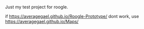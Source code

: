 Just my test project for roogle. 

if  https://averagegael.github.io/Roogle-Prototype/ dont work, use https://averagegael.github.io/Maps/
